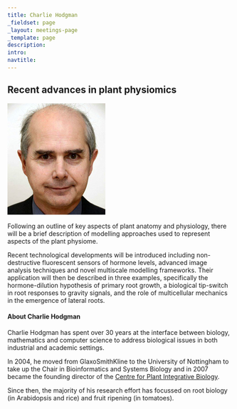 ```yaml
---
title: Charlie Hodgman
_fieldset: page
_layout: meetings-page
_template: page
description:
intro:
navtitle:
---
```

## Recent advances in plant physiomics

<img src="/assets/img/people/220x220/hodgman-charlie.jpg" alt="" class="portrait-left" />

Following an outline of key aspects of plant anatomy and physiology, there will be a brief description of modelling approaches used to represent aspects of the plant physiome.  

Recent technological developments will be introduced including non-destructive fluorescent sensors of hormone levels, advanced image analysis techniques and novel multiscale modelling frameworks.  Their application will then be described in three examples, specifically the hormone-dilution hypothesis of primary root growth, a biological tip-switch in root responses to gravity signals, and the role of multicellular mechanics in the emergence of lateral roots.

#### About Charlie Hodgman

Charlie Hodgman has spent over 30 years at the interface between biology, mathematics and computer science to address biological issues in both industrial and academic settings. 

In 2004, he moved from GlaxoSmithKline to the University of Nottingham to take up the Chair in Bioinformatics and Systems Biology and in 2007 became the founding director of the [Centre for Plant Integrative Biology](http://cpib.ac.uk/).  

Since then, the majority of his research effort has focussed on root biology (in Arabidopsis and rice) and fruit ripening (in tomatoes). 
